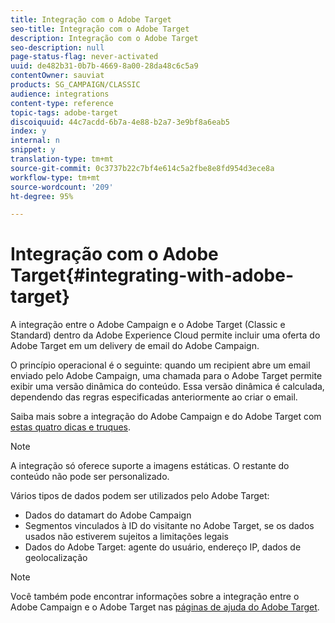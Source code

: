 ```yaml
---
title: Integração com o Adobe Target
seo-title: Integração com o Adobe Target
description: Integração com o Adobe Target
seo-description: null
page-status-flag: never-activated
uuid: de482b31-0b7b-4669-8a00-28da48c6c5a9
contentOwner: sauviat
products: SG_CAMPAIGN/CLASSIC
audience: integrations
content-type: reference
topic-tags: adobe-target
discoiquuid: 44c7acdd-6b7a-4e88-b2a7-3e9bf8a6eab5
index: y
internal: n
snippet: y
translation-type: tm+mt
source-git-commit: 0c3737b22c7bf4e614c5a2fbe8e8fd954d3ece8a
workflow-type: tm+mt
source-wordcount: '209'
ht-degree: 95%

---
```



# Integração com o Adobe Target{#integrating-with-adobe-target}

A integração entre o Adobe Campaign e o Adobe Target (Classic e Standard) dentro da Adobe Experience Cloud permite incluir uma oferta do Adobe Target em um delivery de email do Adobe Campaign.

O princípio operacional é o seguinte: quando um recipient abre um email enviado pelo Adobe Campaign, uma chamada para o Adobe Target permite exibir uma versão dinâmica do conteúdo. Essa versão dinâmica é calculada, dependendo das regras especificadas anteriormente ao criar o email.

Saiba mais sobre a integração do Adobe Campaign e do Adobe Target com [estas quatro dicas e truques](https://www.adobe.com/content/dam/www/us/en/marketing/campaign/pdfs/Adobe_Campaign_for_Target_Tips_and_Tricks.pdf).
>[!NOTE]
>
>A integração só oferece suporte a imagens estáticas. O restante do conteúdo não pode ser personalizado.

Vários tipos de dados podem ser utilizados pelo Adobe Target:

* Dados do datamart do Adobe Campaign
* Segmentos vinculados à ID do visitante no Adobe Target, se os dados usados não estiverem sujeitos a limitações legais
* Dados do Adobe Target: agente do usuário, endereço IP, dados de geolocalização

>[!NOTE]
>
>Você também pode encontrar informações sobre a integração entre o Adobe Campaign e o Adobe Target nas [páginas de ajuda do Adobe Target](https://docs.adobe.com/content/help/en/target/using/integrate/campaign-and-target.html).

